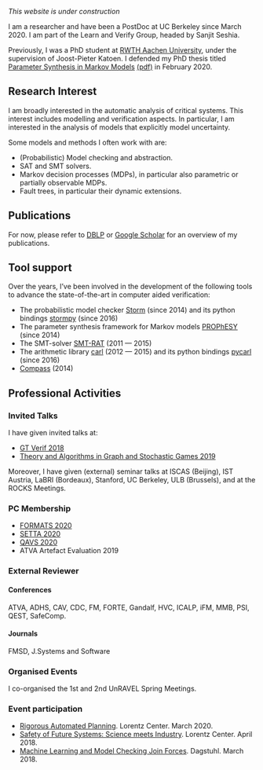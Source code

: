 *This website is under construction*

I am a researcher and have been a PostDoc at UC Berkeley since March 2020. I am part of the Learn and Verify Group, headed by Sanjit Seshia. 

Previously, I was a PhD student at [RWTH Aachen University](https://moves.rwth-aachen.de/), under the supervision of Joost-Pieter Katoen. 
I defended my PhD thesis titled [Parameter Synthesis in Markov Models](http://doi.org/10.18154/RWTH-2020-02348) [(pdf)](http://publications.rwth-aachen.de/record/783179/files/783179.pdf) in February 2020.  

## Research Interest

I am broadly interested in the automatic analysis of critical systems. This interest includes modelling and verification aspects. In particular, I am interested in the analysis of models that explicitly model uncertainty.  

Some models and methods I often work with are:
- (Probabilistic) Model checking and abstraction.
- SAT and SMT solvers.
- Markov decision processes (MDPs), in particular also parametric or partially observable MDPs.
- Fault trees, in particular their dynamic extensions.

## Publications

For now, please refer to [DBLP](https://dblp.uni-trier.de/pers/hd/j/Junges:Sebastian) or [Google Scholar](https://scholar.google.com/citations?user=anwAmOEAAAAJ&hl=de) for an overview of my publications.

## Tool support

Over the years, I’ve been involved in the development of the following tools to advance the state-of-the-art in computer aided verification:

- The probabilistic model checker [Storm](stormchecker.org) (since 2014) and its python bindings [stormpy](https://moves-rwth.github.io/stormpy/) (since 2016)
- The parameter synthesis framework for Markov models [PROPhESY](https://moves-rwth.github.io/prophesy/) (since 2014)
- The SMT-solver [SMT-RAT](https://smtrat.github.io) (2011 — 2015)
- The arithmetic library [carl](https://smtrat.github.io/carl/) (2012 — 2015) and its python bindings [pycarl](https://moves-rwth.github.io/pycarl/) (since 2016)
- [Compass](http://www.compass-toolset.org) (2014)

## Professional Activities

### Invited Talks

I have given invited talks at:

- [GT Verif 2018](http://gt-verif.loria.fr/Wiki.jsp?page=JA-2018)
- [Theory and Algorithms in Graph and Stochastic Games 2019](http://math.umons.ac.be/gamenet2019/)

Moreover, I have given (external) seminar talks at ISCAS (Beijing), IST Austria, LaBRI (Bordeaux), Stanford, UC Berkeley, ULB (Brussels), and at the ROCKS Meetings.

### PC Membership

- [FORMATS 2020](https://formats-2020.cs.ru.nl)
- [SETTA 2020](http://lcs.ios.ac.cn/setta2020/index.html)
- [QAVS 2020](https://qavs.edgecloud.de)
- ATVA Artefact Evaluation 2019

### External Reviewer
#### Conferences
ATVA, ADHS, CAV, CDC, FM, FORTE, Gandalf, HVC, ICALP, iFM, MMB, PSI, QEST, SafeComp.
#### Journals
FMSD, J.Systems and Software

### Organised Events

I co-organised the 1st and 2nd UnRAVEL Spring Meetings.

### Event participation

- [Rigorous Automated Planning](https://www.lorentzcenter.nl/lc/web/2020/1240/info.php3?wsid=1240&venue=Oort). Lorentz Center. March 2020.
- [Safety of Future Systems: Science meets Industry](https://www.lorentzcenter.nl/lc/web/2018/977/info.php3?wsid=977&venue=Oort). Lorentz Center. April 2018.
- [Machine Learning and Model Checking Join Forces](https://www.dagstuhl.de/en/program/calendar/semhp/?semnr=18121). Dagstuhl. March 2018.
